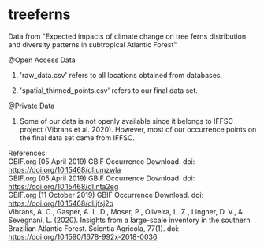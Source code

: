 # treeferns

Data from "Expected impacts of climate change on tree ferns distribution and diversity patterns in subtropical Atlantic Forest"

@Open Access Data
1. 'raw_data.csv' refers to all locations obtained from databases.

2. 'spatial_thinned_points.csv' refers to our final data set.

@Private Data
1. Some of our data is not openly available since it belongs to IFFSC project (Vibrans et al. 2020). However, most of our occurrence points on the final data set came from IFFSC.


References:<br/>
GBIF.org (05 April 2019) GBIF Occurrence Download. doi: https://doi.org/10.15468/dl.umzwla<br/>
GBIF.org (05 April 2019) GBIF Occurrence Download. doi: https://doi.org/10.15468/dl.nta2eg<br/>
GBIF.org (11 October 2019) GBIF Occurrence Download. doi: https://doi.org/10.15468/dl.jfsj2q<br/>
Vibrans, A. C., Gasper, A. L. D., Moser, P., Oliveira, L. Z., Lingner, D. V., & Sevegnani, L. (2020). Insights from a large-scale inventory in the southern Brazilian Atlantic Forest. Scientia Agricola, 77(1). doi: https://doi.org/10.1590/1678-992x-2018-0036 
